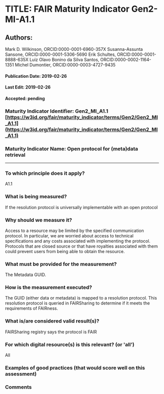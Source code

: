 # TITLE:  FAIR Maturity Indicator Gen2-MI-A1.1

## Authors: 
Mark D. Wilkinson, ORCID:0000-0001-6960-357X
Susanna-Assunta Sansone, ORCID:0000-0001-5306-5690
Erik Schultes, ORCID:0000-0001-8888-635X
Luiz Olavo Bonino da Silva Santos, ORCID:0000-0002-1164-1351
Michel Dumontier, ORCID:0000-0003-4727-9435

#### Publication Date: 2019-02-26
#### Last Edit: 2019-02-26
#### Accepted: pending


### Maturity Indicator Identifier: Gen2_MI_A1.1 [https://w3id.org/fair/maturity_indicator/terms/Gen2/Gen2_MI_A1.1](https://w3id.org/fair/maturity_indicator/terms/Gen2/Gen2_MI_A1.1)

### Maturity Indicator Name:   Open protocol for (meta)data retrieval

----

### To which principle does it apply?  
A1.1

### What is being measured?
If the resolution protocol is universally implementable with an open protocol

### Why should we measure it?
Access to a resource may be limited by the specified communication protocol. In particular, we are worried about access to technical specifications and any costs associated with implementing the protocol. Protocols that are closed source or that have royalties associated with them could prevent users from being able to obtain the resource.




### What must be provided for the measurement?
The Metadata GUID.


### How is the measurement executed?
The GUID (either data or metadata) is mapped to a resolution protocol.  This resolution protocol
is queried in FAIRSharing to determine if it meets the requirements of FAIRness.


### What is/are considered valid result(s)?
FAIRSharing registry says the protocol is FAIR

### For which digital resource(s) is this relevant? (or 'all')
All

### Examples of good practices (that would score well on this assessment)


### Comments

